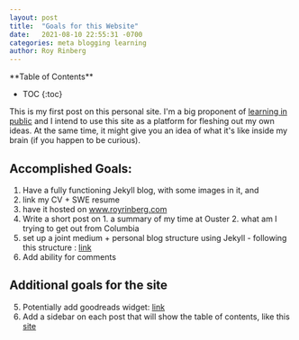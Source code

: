 ```yaml
---
layout: post
title:  "Goals for this Website"
date:   2021-08-10 22:55:31 -0700
categories: meta blogging learning
author: Roy Rinberg
---
```


<nav class="toc" style = "margin-bottom: 0;" markdown="1">
**Table of Contents**

* TOC
{:toc}
</nav>


This is my first post on this personal site. I'm a big proponent of [learning in public] and I intend to use this site as a platform for fleshing out my own ideas. At the same time, it might give you an idea of what it's like inside my brain (if you happen to be curious).


## Accomplished Goals:
1. Have a fully functioning Jekyll blog, with some images in it, and
4. link my CV + SWE resume 
2. have it hosted on www.royrinberg.com
2. Write a short post on 1. a summary of my time at Ouster 2. what am I trying to get out from Columbia
3. set up a joint medium + personal blog structure using Jekyll - following this structure : [link](https://jonbake.com/blog/2019/08/02/creating-a-hybrid-jekyll-medium-blog.html)
5. Add ability for comments

## Additional goals for the site

5. Potentially add goodreads widget: [link](https://www.goodreads.com/user/edit?tab=widgets)
6. Add a sidebar on each post that will show the table of contents, like this [site](https://os.phil-opp.com/freestanding-rust-binary/)
 
[learning in public]:  https://www.swyx.io/learn-in-public/ 

